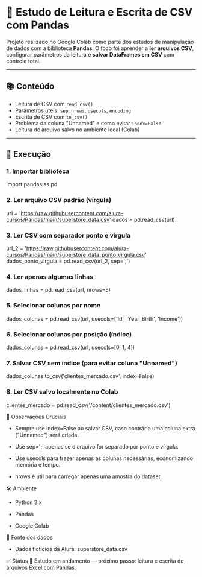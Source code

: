 # 🐼 Estudo de Leitura e Escrita de CSV com Pandas

Projeto realizado no Google Colab como parte dos estudos de manipulação de dados com a biblioteca **Pandas**. O foco foi aprender a **ler arquivos CSV**, configurar parâmetros da leitura e **salvar DataFrames em CSV** com controle total.

---

## 📚 Conteúdo

- Leitura de CSV com `read_csv()`
- Parâmetros úteis: `sep`, `nrows`, `usecols`, `encoding`
- Escrita de CSV com `to_csv()`
- Problema da coluna "Unnamed" e como evitar `index=False`
- Leitura de arquivo salvo no ambiente local (Colab)

---

## 🧪 Execução

### 1. Importar biblioteca
import pandas as pd

### 2. Ler arquivo CSV padrão (vírgula)
url = 'https://raw.githubusercontent.com/alura-cursos/Pandas/main/superstore_data.csv'
dados = pd.read_csv(url)

### 3. Ler CSV com separador ponto e vírgula
url_2 = 'https://raw.githubusercontent.com/alura-cursos/Pandas/main/superstore_data_ponto_virgula.csv'
dados_ponto_virgula = pd.read_csv(url_2, sep=';') 

### 4. Ler apenas algumas linhas
dados_linhas = pd.read_csv(url, nrows=5)

### 5. Selecionar colunas por nome
dados_colunas = pd.read_csv(url, usecols=['Id', 'Year_Birth', 'Income'])

### 6. Selecionar colunas por posição (índice)
dados_colunas = pd.read_csv(url, usecols=[0, 1, 4])

### 7. Salvar CSV sem índice (para evitar coluna "Unnamed")
dados_colunas.to_csv('clientes_mercado.csv', index=False)

### 8. Ler CSV salvo localmente no Colab
clientes_mercado = pd.read_csv('/content/clientes_mercado.csv')

🧠 Observações Cruciais
- Sempre use index=False ao salvar CSV, caso contrário uma coluna extra ("Unnamed") será criada.

- Use sep=';' apenas se o arquivo for separado por ponto e vírgula.

- Use usecols para trazer apenas as colunas necessárias, economizando memória e tempo.

- nrows é útil para carregar apenas uma amostra do dataset.

🛠️ Ambiente
- Python 3.x

- Pandas

- Google Colab

📎 Fonte dos dados
- Dados fictícios da Alura: superstore_data.csv

✅ Status
🚧 Estudo em andamento — próximo passo: leitura e escrita de arquivos Excel com Pandas.

